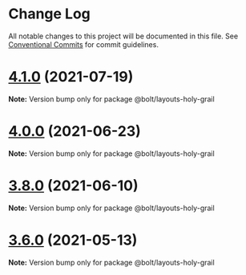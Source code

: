 # Change Log

All notable changes to this project will be documented in this file.
See [Conventional Commits](https://conventionalcommits.org) for commit guidelines.

# [4.1.0](https://github.com/boltdesignsystem/bolt/tree/master/packages/layouts/bolt-holy-grail/compare/v4.0.2...v4.1.0) (2021-07-19)

**Note:** Version bump only for package @bolt/layouts-holy-grail





# [4.0.0](https://github.com/boltdesignsystem/bolt/tree/master/packages/layouts/bolt-holy-grail/compare/v4.0.0-beta-4...v4.0.0) (2021-06-23)

**Note:** Version bump only for package @bolt/layouts-holy-grail





# [3.8.0](https://github.com/boltdesignsystem/bolt/tree/master/packages/layouts/bolt-holy-grail/compare/v3.7.1...v3.8.0) (2021-06-10)

**Note:** Version bump only for package @bolt/layouts-holy-grail





# [3.6.0](https://github.com/boltdesignsystem/bolt/tree/master/packages/layouts/bolt-holy-grail/compare/v3.5.4...v3.6.0) (2021-05-13)

**Note:** Version bump only for package @bolt/layouts-holy-grail
